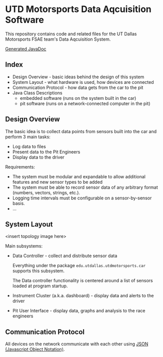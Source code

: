 # UTD Motorsports Data Aqcuisition Software
This repository contains code and related files for the UT Dallas Motorsports FSAE team's Data Aqcuisition System.

[Generated JavaDoc](https://utdmotorsportsda.github.io/sensor-logging/)

## Index
* Design Overview - basic ideas behind the design of this system
* System Layout - what hardware is used, how devices are connected
* Communication Protocol - how data gets from the car to the pit
* Java Class Descriptions
	* embedded software (runs on the system built in the car)
    * pit software (runs on a network-connected computer in the pit)

## Design Overview
The basic idea is to collect data points from sensors built into the car and perform 3 main tasks:
* Log data to files
* Present data to the Pit Engineers
* Display data to the driver

Requirements:

* The system must be modular and expandable to allow additional features and new sensor types to be added
* The system must be able to record sensor data of any arbitrary format (numbers, vectors, strings, etc.).
* Logging time intervals must be configurable on a sensor-by-sensor basis.
* ...

## System Layout
\<insert topology image here\>

Main subsystems:

* Data Controller - collect and distribute sensor data
    
    Everything under the package ```edu.utdallas.utdmotorsports.car``` supports this subsystem.
    
    The Data controller functionality is centered around a list of sensors loaded at program startup. 
    
* Instrument Cluster (a.k.a. dashboard) - display data and alerts to the driver
* Pit User Interface - display data, graphs and analysis to the race engineers

## Communication Protocol
All devices on the network communicate with each other using [JSON (Javascript Object Notation)](http://json.org).
